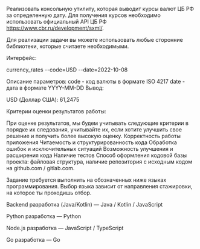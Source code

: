 Реализовать консольную утилиту, которая выводит курсы валют ЦБ РФ за определенную дату. Для получения курсов необходимо использовать официальный API ЦБ РФ https://www.cbr.ru/development/sxml/.

Для реализации задачи вы можете использовать любые сторонние библиотеки, которые считаете необходимыми.

Интерфейс:

currency_rates --code=USD --date=2022-10-08

Описание параметров:
code - код валюты в формате ISO 4217
date - дата в формате YYYY-MM-DD
Вывод:

USD (Доллар США): 61,2475

Критерии оценки результатов работы:

При оценке результатов, мы будем учитывать следующие критерии в порядке их следования, учитывайте их, если хотите улучшить свое решение и получить более высокую оценку.
Корректность работы приложения
Читаемость и структурированность кода
Обработка ошибок и исключительных ситуаций
Возможность улучшения и расширения кода
Наличие тестов
Способ оформления кодовой базы проекта: файловая структура, наличие репозитория с исходным кодом на github.com / gitlab.com.

Задание требуется выполнить на обозначенных ниже языках программирования. Выбор языка зависит от направления стажировки, на которое ты проходишь отбор.

Backend разработка (Java/Kotlin)
— Java / Kotlin / JavaScript

Python разработка
— Python

Node.js разработка
— JavaScript / TypeScript

Gо разработка
— Go
